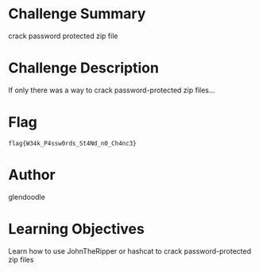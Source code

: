 # Challenge Summary

crack password protected zip file

# Challenge Description

If only there was a way to crack password-protected zip files...

# Flag

`flag{W34k_P4ssw0rds_St4Nd_n0_Ch4nc3}`

# Author

glendoodle

# Learning Objectives

Learn how to use JohnTheRipper or hashcat to crack password-protected zip files
